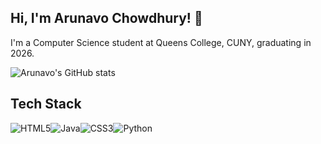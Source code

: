 ## Hi, I'm Arunavo Chowdhury! 👋
I'm a Computer Science student at Queens College, CUNY, graduating in 2026.

![Arunavo's GitHub stats](https://github-readme-stats.vercel.app/api?username=iamarunavo&show_icons=true&theme=radical)

## Tech Stack
![HTML5](https://img.shields.io/badge/html5-%23E34F26.svg?style=for-the-badge&logo=html5&logoColor=white)![Java](https://img.shields.io/badge/java-%23ED8B00.svg?style=for-the-badge&logo=openjdk&logoColor=white)![CSS3](https://img.shields.io/badge/css3-%231572B6.svg?style=for-the-badge&logo=css3&logoColor=white)![Python](https://img.shields.io/badge/python-3670A0?style=for-the-badge&logo=python&logoColor=ffdd54)
